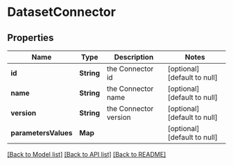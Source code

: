 # DatasetConnector
## Properties

Name | Type | Description | Notes
------------ | ------------- | ------------- | -------------
**id** | **String** | the Connector id | [optional] [default to null]
**name** | **String** | the Connector name | [optional] [default to null]
**version** | **String** | the Connector version | [optional] [default to null]
**parametersValues** | **Map** |  | [optional] [default to null]

[[Back to Model list]](../README.md#documentation-for-models) [[Back to API list]](../README.md#documentation-for-api-endpoints) [[Back to README]](../README.md)

